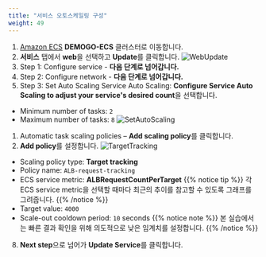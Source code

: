 ```yaml
---
title: "서비스 오토스케일링 구성"
weight: 49
---
```



1. [Amazon ECS](https://console.aws.amazon.com/ecs) **DEMOGO-ECS** 클러스터로 이동합니다. 
2. **서비스** 탭에서 **web**을 선택하고 **Update**를 클릭합니다.
![WebUpdate](/images/autoscale/web_update.png)
3. Step 1: Configure service - **다음 단계로 넘어갑니다.**
4. Step 2: Configure network - **다음 단계로 넘어갑니다.**
5. Step 3: Set Auto Scaling
Service Auto Scaling: **Configure Service Auto Scaling to adjust your service's desired count**을 선택합니다.
* Minimum number of tasks: `2`
* Maximum number of tasks: `8` 
![SetAutoScaling](/images/autoscale/set_auto_scaling.png)

1. Automatic task scaling policies – **Add scaling policy**를 클릭합니다.
2. **Add policy**를 설정합니다. 
![TargetTracking](/images/autoscale/target_tracking.png)
* Scaling policy type: **Target tracking**
* Policy name: `ALB-request-tracking`
* ECS service metric: **ALBRequestCountPerTarget**
{{% notice tip %}}
각 ECS service metric을 선택할 때마다 최근의 추이를 참고할 수 있도록 그래프를 그려줍니다.
{{% /notice %}}
* Target value: `4000` 
* Scale-out cooldown period: `10` seconds 
{{% notice note %}}
본 실습에서는 빠른 결과 확인을 위해 의도적으로 낮은 임계치를 설정합니다. 
{{% /notice %}}

8. **Next step**으로 넘어가 **Update Service**를 클릭합니다.

